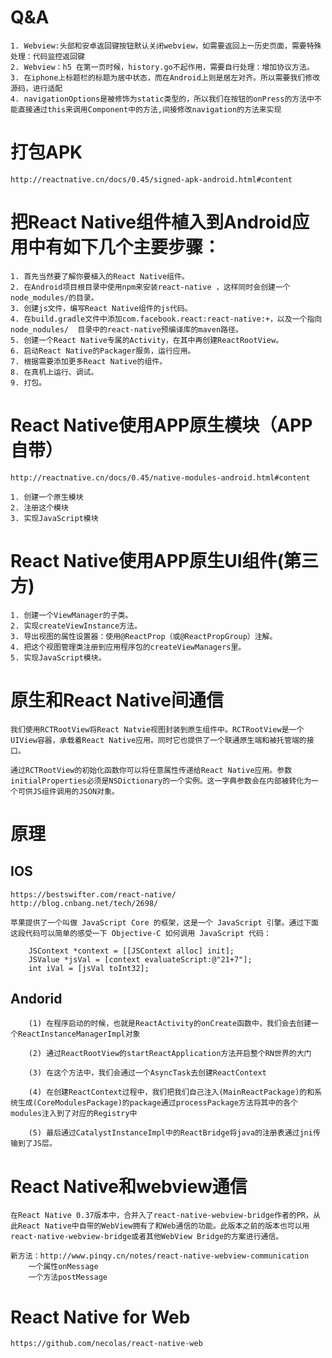 # Q&A

	1. Webview:头部和安卓返回键按钮默认关闭webview，如需要返回上一历史页面，需要特殊处理：代码监控返回键
	2. Webview：h5 在第一页时候，history.go不起作用，需要自行处理：增加协议方法。
	3. 在iphone上标题栏的标题为居中状态，而在Android上则是居左对齐。所以需要我们修改源码，进行适配
	4. navigationOptions是被修饰为static类型的，所以我们在按钮的onPress的方法中不能直接通过this来调用Component中的方法,间接修改navigation的方法来实现

# 打包APK
	
	http://reactnative.cn/docs/0.45/signed-apk-android.html#content

# 把React Native组件植入到Android应用中有如下几个主要步骤：

	1. 首先当然要了解你要植入的React Native组件。
	2. 在Android项目根目录中使用npm来安装react-native ，这样同时会创建一个node_modules/的目录。
	3. 创建js文件，编写React Native组件的js代码。
	4. 在build.gradle文件中添加com.facebook.react:react-native:+，以及一个指向node_nodules/	目录中的react-native预编译库的maven路径。
	5. 创建一个React Native专属的Activity，在其中再创建ReactRootView。
	6. 启动React Native的Packager服务，运行应用。
	7. 根据需要添加更多React Native的组件。
	8. 在真机上运行、调试。
	9. 打包。

# React Native使用APP原生模块（APP自带）
	
	http://reactnative.cn/docs/0.45/native-modules-android.html#content

	1. 创建一个原生模块
	2. 注册这个模块
	3. 实现JavaScript模块

# React Native使用APP原生UI组件(第三方)
	
	1. 创建一个ViewManager的子类。
	2. 实现createViewInstance方法。
	3. 导出视图的属性设置器：使用@ReactProp（或@ReactPropGroup）注解。
	4. 把这个视图管理类注册到应用程序包的createViewManagers里。
	5. 实现JavaScript模块。

# 原生和React Native间通信

	我们使用RCTRootView将React Natvie视图封装到原生组件中。RCTRootView是一个UIView容器，承载着React Native应用。同时它也提供了一个联通原生端和被托管端的接口。

	通过RCTRootView的初始化函数你可以将任意属性传递给React Native应用。参数initialProperties必须是NSDictionary的一个实例。这一字典参数会在内部被转化为一个可供JS组件调用的JSON对象。

# 原理

##  IOS
	
	https://bestswifter.com/react-native/
	http://blog.cnbang.net/tech/2698/

	苹果提供了一个叫做 JavaScript Core 的框架，这是一个 JavaScript 引擎。通过下面这段代码可以简单的感受一下 Objective-C 如何调用 JavaScript 代码：

		JSContext *context = [[JSContext alloc] init];  
		JSValue *jsVal = [context evaluateScript:@"21+7"];  
		int iVal = [jsVal toInt32];  

## Andorid

		(1) 在程序启动的时候，也就是ReactActivity的onCreate函数中，我们会去创建一个ReactInstanceManagerImpl对象

		(2) 通过ReactRootView的startReactApplication方法开启整个RN世界的大门

		(3) 在这个方法中，我们会通过一个AsyncTask去创建ReactContext

		(4) 在创建ReactContext过程中，我们把我们自己注入(MainReactPackage)的和系统生成(CoreModulesPackage)的package通过processPackage方法将其中的各个modules注入到了对应的Registry中

		(5) 最后通过CatalystInstanceImpl中的ReactBridge将java的注册表通过jni传输到了JS层。

# React Native和webview通信

	在React Native 0.37版本中，合并入了react-native-webview-bridge作者的PR，从此React Native中自带的WebView拥有了和Web通信的功能。此版本之前的版本也可以用react-native-webview-bridge或者其他WebView Bridge的方案进行通信。

	新方法：http://www.pinqy.cn/notes/react-native-webview-communication
		一个属性onMessage
		一个方法postMessage

# React Native for Web

	https://github.com/necolas/react-native-web





